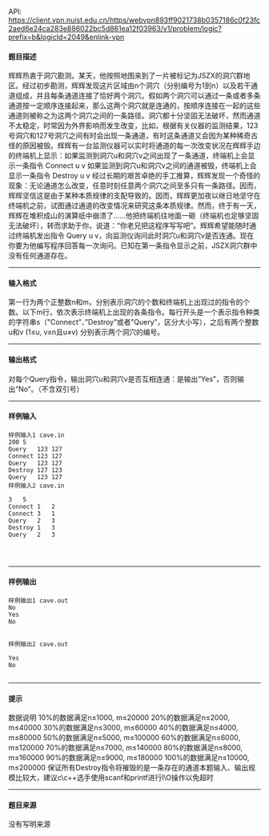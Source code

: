 API: https://client.vpn.nuist.edu.cn/https/webvpn893ff9021738b0357186c0f23fc2aed6e24ca283e886022bc5d861ea12f03963/v1/problem/logic?prefix=b&logicId=2049&enlink-vpn

#### 题目描述

辉辉热衷于洞穴勘测。某天，他按照地图来到了一片被标记为JSZX的洞穴群地区。经过初步勘测，辉辉发现这片区域由n个洞穴（分别编号为1到n）以及若干通道组成，并且每条通道连接了恰好两个洞穴。假如两个洞穴可以通过一条或者多条通道按一定顺序连接起来，那么这两个洞穴就是连通的，按顺序连接在一起的这些通道则被称之为这两个洞穴之间的一条路径。洞穴都十分坚固无法破坏，然而通道不太稳定，时常因为外界影响而发生改变，比如，根据有关仪器的监测结果，123号洞穴和127号洞穴之间有时会出现一条通道，有时这条通道又会因为某种稀奇古怪的原因被毁。辉辉有一台监测仪器可以实时将通道的每一次改变状况在辉辉手边的终端机上显示：如果监测到洞穴u和洞穴v之间出现了一条通道，终端机上会显示一条指令 Connect u v 如果监测到洞穴u和洞穴v之间的通道被毁，终端机上会显示一条指令 Destroy u v 经过长期的艰苦卓绝的手工推算，辉辉发现一个奇怪的现象：无论通道怎么改变，任意时刻任意两个洞穴之间至多只有一条路径。因而，辉辉坚信这是由于某种本质规律的支配导致的。因而，辉辉更加夜以继日地坚守在终端机之前，试图通过通道的改变情况来研究这条本质规律。然而，终于有一天，辉辉在堆积成山的演算纸中崩溃了……他把终端机往地面一砸（终端机也足够坚固无法破坏），转而求助于你，说道：“你老兄把这程序写写吧”。辉辉希望能随时通过终端机发出指令 Query u v，向监测仪询问此时洞穴u和洞穴v是否连通。现在你要为他编写程序回答每一次询问。已知在第一条指令显示之前，JSZX洞穴群中没有任何通道存在。

---

#### 输入格式

第一行为两个正整数n和m，分别表示洞穴的个数和终端机上出现过的指令的个数。以下m行，依次表示终端机上出现的各条指令。每行开头是一个表示指令种类的字符串s（"Connect”、”Destroy”或者”Query”，区分大小写），之后有两个整数u和v (1≤u, v≤n且u≠v) 分别表示两个洞穴的编号。

---

#### 输出格式

对每个Query指令，输出洞穴u和洞穴v是否互相连通：是输出”Yes”，否则输出”No”。（不含双引号）

---

#### 样例输入
```
样例输入1 cave.in
200	5
Query	123	127
Connect	123	127
Query	123	127
Destroy	127	123
Query	123	127
样例输入2 cave.in

3 	5
Connect	1	2
Connect	3	1
Query	2	3
Destroy	1	3
Query	2	3




```

---

#### 样例输出
```
样例输出1 cave.out
No
Yes
No


样例输出2 cave.out

Yes
No


```

---

#### 提示

数据说明 10%的数据满足n≤1000, m≤20000 20%的数据满足n≤2000, m≤40000 30%的数据满足n≤3000, m≤60000 40%的数据满足n≤4000, m≤80000 50%的数据满足n≤5000, m≤100000 60%的数据满足n≤6000, m≤120000 70%的数据满足n≤7000, m≤140000 80%的数据满足n≤8000, m≤160000 90%的数据满足n≤9000, m≤180000 100%的数据满足n≤10000, m≤200000 保证所有Destroy指令将摧毁的是一条存在的通道本题输入、输出规模比较大，建议c\\c++选手使用scanf和printf进行I\\O操作以免超时

---

#### 题目来源

没有写明来源